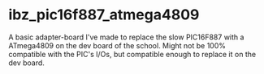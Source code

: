 # ibz_pic16f887_atmega4809
A basic adapter-board I've made to replace the slow PIC16F887 with a ATmega4809 on the dev board of the school. Might not be 100% compatible with the PIC's I/Os, but compatible enough to replace it on the dev board.
